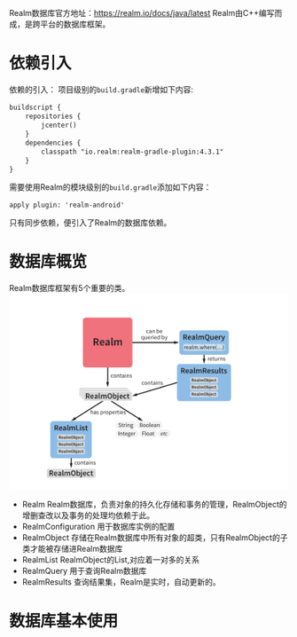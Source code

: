 Realm数据库官方地址：https://realm.io/docs/java/latest
Realm由C++编写而成，是跨平台的数据库框架。

# 依赖引入

依赖的引入：
项目级别的`build.gradle`新增如下内容:
```
buildscript {
    repositories {
        jcenter()
    }
    dependencies {
        classpath "io.realm:realm-gradle-plugin:4.3.1"
    }
}
```
需要使用Realm的模块级别的`build.gradle`添加如下内容：
```
apply plugin: 'realm-android'
```

只有同步依赖，便引入了Realm的数据库依赖。

# 数据库概览

Realm数据库框架有5个重要的类。
![20180116093342.png](../../../../../../Pictures\20180116\20180116093342.png)  
* Realm
    Realm数据库，负责对象的持久化存储和事务的管理，RealmObject的增删查改以及事务的处理均依赖于此。
* RealmConfiguration
    用于数据库实例的配置
* RealmObject
    存储在Realm数据库中所有对象的超类，只有RealmObject的子类才能被存储进Realm数据库
* RealmList
    RealmObject的List,对应着一对多的关系
* RealmQuery
    用于查询Realm数据库
* RealmResults
    查询结果集，Realm是实时，自动更新的。

# 数据库基本使用
